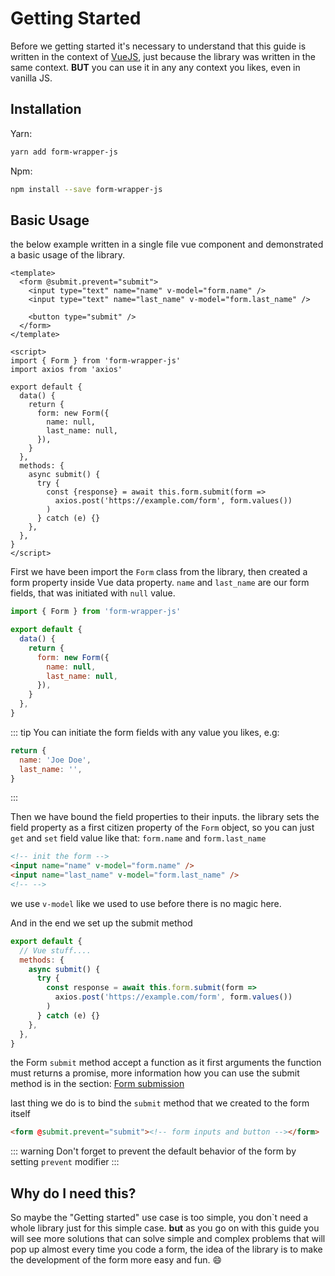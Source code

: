 # Getting Started

Before we getting started it's necessary to understand that this guide is written in the context of [VueJS](https://vuejs.org/),
just because the library was written in the same context.
**BUT** you can use it in any any context you likes, even in vanilla JS.

## Installation

Yarn:

```bash
yarn add form-wrapper-js
```

Npm:

```bash
npm install --save form-wrapper-js
```

## Basic Usage

the below example written in a single file vue component and demonstrated a basic usage of the library.

```vue
<template>
  <form @submit.prevent="submit">
    <input type="text" name="name" v-model="form.name" />
    <input type="text" name="last_name" v-model="form.last_name" />

    <button type="submit" />
  </form>
</template>

<script>
import { Form } from 'form-wrapper-js'
import axios from 'axios'

export default {
  data() {
    return {
      form: new Form({
        name: null,
        last_name: null,
      }),
    }
  },
  methods: {
    async submit() {
      try {
        const {response} = await this.form.submit(form =>
          axios.post('https://example.com/form', form.values())
        )
      } catch (e) {}
    },
  },
}
</script>
```

First we have been import the `Form` class from the library, then created a form property inside Vue data property. `name` and `last_name`
are our form fields, that was initiated with `null` value.

```js
import { Form } from 'form-wrapper-js'

export default {
  data() {
    return {
      form: new Form({
        name: null,
        last_name: null,
      }),
    }
  },
}
```

::: tip
You can initiate the form fields with any value you likes, e.g:

```js
return {
  name: 'Joe Doe',
  last_name: '',
}
```

:::

Then we have bound the field properties to their inputs. the library sets the field property as a first citizen property of the
`Form` object, so you can just `get` and `set` field value like that: `form.name` and `form.last_name`

```html
<!-- init the form -->
<input name="name" v-model="form.name" />
<input name="last_name" v-model="form.last_name" />
<!-- -->
```

we use `v-model` like we used to use before there is no magic here.

And in the end we set up the submit method

```js
export default {
  // Vue stuff....
  methods: {
    async submit() {
      try {
        const response = await this.form.submit(form =>
          axios.post('https://example.com/form', form.values())
        )
      } catch (e) {}
    },
  },
}
```

the Form `submit` method accept a function as it first arguments the function must returns a promise, more information
how you can use the submit method is in the section: [Form submission](/guide/form-submission.md)

last thing we do is to bind the `submit` method that we created to the form itself

```html
<form @submit.prevent="submit"><!-- form inputs and button --></form>
```

::: warning
Don't forget to prevent the default behavior of the form by setting `prevent` modifier
:::

## Why do I need this?

So maybe the "Getting started" use case is too simple, you don\`t need a whole library just for this simple case. **but** as you go on with this
guide you will see more solutions that can solve simple and complex problems that will pop up almost every time you code a form, the idea of the library is to make the development of the form more easy and fun. :smile:
